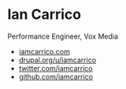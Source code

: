 # Ian Carrico

Performance Engineer, Vox Media

* [iamcarrico.com](https://iamcarrico.com)
* [drupal.org/u/iamcarrico](http://drupal.org/u/iamcarrico)
* [twitter.com/iamcarrico](http://twitter.com/iamcarrico)
* [github.com/iamcarrico](http://github.com/iamcarrico)
